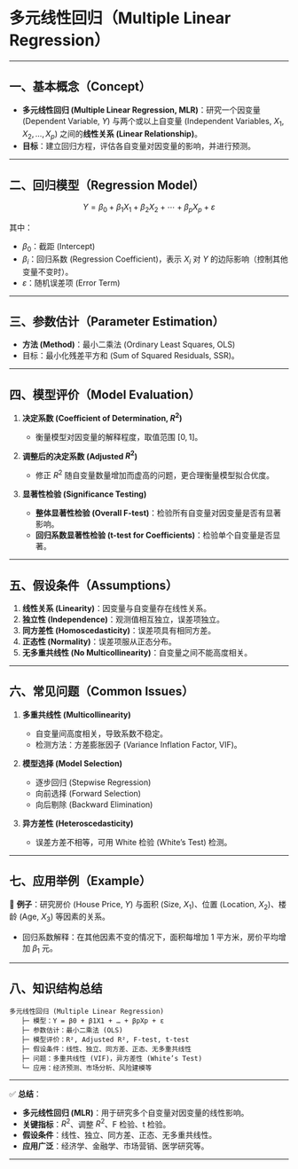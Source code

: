 

# 多元线性回归（Multiple Linear Regression）

---

## 一、基本概念（Concept）

* **多元线性回归 (Multiple Linear Regression, MLR)**：研究一个因变量 (Dependent Variable, $Y$) 与两个或以上自变量 (Independent Variables, $X_1, X_2, \dots, X_p$) 之间的**线性关系 (Linear Relationship)**。
* **目标**：建立回归方程，评估各自变量对因变量的影响，并进行预测。

---

## 二、回归模型（Regression Model）

$$
Y = \beta_0 + \beta_1 X_1 + \beta_2 X_2 + \cdots + \beta_p X_p + \varepsilon
$$

其中：

* $\beta_0$：截距 (Intercept)
* $\beta_i$：回归系数 (Regression Coefficient)，表示 $X_i$ 对 $Y$ 的边际影响（控制其他变量不变时）。
* $\varepsilon$：随机误差项 (Error Term)

---

## 三、参数估计（Parameter Estimation）

* **方法 (Method)**：最小二乘法 (Ordinary Least Squares, OLS)
* 目标：最小化残差平方和 (Sum of Squared Residuals, SSR)。

---

## 四、模型评价（Model Evaluation）

1. **决定系数 (Coefficient of Determination, $R^2$)**

   * 衡量模型对因变量的解释程度，取值范围 $[0,1]$。

2. **调整后的决定系数 (Adjusted $R^2$)**

   * 修正 $R^2$ 随自变量数量增加而虚高的问题，更合理衡量模型拟合优度。

3. **显著性检验 (Significance Testing)**

   * **整体显著性检验 (Overall F-test)**：检验所有自变量对因变量是否有显著影响。
   * **回归系数显著性检验 (t-test for Coefficients)**：检验单个自变量是否显著。

---

## 五、假设条件（Assumptions）

1. **线性关系 (Linearity)**：因变量与自变量存在线性关系。
2. **独立性 (Independence)**：观测值相互独立，误差项独立。
3. **同方差性 (Homoscedasticity)**：误差项具有相同方差。
4. **正态性 (Normality)**：误差项服从正态分布。
5. **无多重共线性 (No Multicollinearity)**：自变量之间不能高度相关。

---

## 六、常见问题（Common Issues）

1. **多重共线性 (Multicollinearity)**

   * 自变量间高度相关，导致系数不稳定。
   * 检测方法：方差膨胀因子 (Variance Inflation Factor, VIF)。

2. **模型选择 (Model Selection)**

   * 逐步回归 (Stepwise Regression)
   * 向前选择 (Forward Selection)
   * 向后剔除 (Backward Elimination)

3. **异方差性 (Heteroscedasticity)**

   * 误差方差不相等，可用 White 检验 (White’s Test) 检测。

---

## 七、应用举例（Example）

📍 **例子**：研究房价 (House Price, $Y$) 与面积 (Size, $X_1$)、位置 (Location, $X_2$)、楼龄 (Age, $X_3$) 等因素的关系。

* 回归系数解释：在其他因素不变的情况下，面积每增加 1 平方米，房价平均增加 $\beta_1$ 元。

---

## 八、知识结构总结

```
多元线性回归 (Multiple Linear Regression)
   ├─ 模型：Y = β0 + β1X1 + … + βpXp + ε
   ├─ 参数估计：最小二乘法 (OLS)
   ├─ 模型评价：R², Adjusted R², F-test, t-test
   ├─ 假设条件：线性、独立、同方差、正态、无多重共线性
   ├─ 问题：多重共线性 (VIF)，异方差性 (White’s Test)
   └─ 应用：经济预测、市场分析、风险建模等
```

---

✅ **总结**：

* **多元线性回归 (MLR)**：用于研究多个自变量对因变量的线性影响。
* **关键指标**：$R^2$、调整 $R^2$、F 检验、t 检验。
* **假设条件**：线性、独立、同方差、正态、无多重共线性。
* **应用广泛**：经济学、金融学、市场营销、医学研究等。

---

